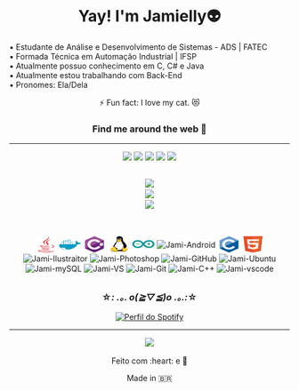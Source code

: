 <div align="center">
  <h1>Yay! I'm Jamielly👽</h1>
</div>
<p align="justify"> ▪️ Estudante de Análise e Desenvolvimento de Sistemas - ADS | FATEC <br> ▪️ Formada Técnica em Automação Industrial | IFSP <br> ▪️ Atualmente possuo conhecimento em C, C# e Java<br> ▪️ Atualmente estou trabalhando com Back-End<br> ▪️ Pronomes: Ela/Dela<br>
<p align="center">⚡ Fun fact: I love my cat. 😻</p>
<div align="center">
  <h3> Find me around the web 🚀</h3>

--- 
<div align="center"> 
  <a href="https://www.youtube.com/channel/UCYaWrmozMN48G_Z76H45RWg" target="_blank"><img src="https://img.shields.io/badge/YouTube-FF0000?style=for-the-badge&logo=youtube&logoColor=white" target="_blank"></a>
  <a href="https://instagram.com/jamiih_" target="_blank"><img src="https://img.shields.io/badge/-Instagram-%23E4405F?style=for-the-badge&logo=instagram&logoColor=white" target="_blank"></a>
 <a href="https://discord.gg/jamie jami#9807" target="_blank"><img src="https://img.shields.io/badge/Discord-7289DA?style=for-the-badge&logo=discord&logoColor=white" target="_blank"></a> 
  <a href = "mailto:jamiellyreis@gmail.com"><img src="https://img.shields.io/badge/-Gmail-%23333?style=for-the-badge&logo=gmail&logoColor=white" target="_blank"></a>
  <a href="https://www.linkedin.com/in/jamielly-r-7292b0218" target="_blank"><img src="https://img.shields.io/badge/-LinkedIn-%230077B5?style=for-the-badge&logo=linkedin&logoColor=white" target="_blank"></a> 
  
##
![](https://github-readme-stats.vercel.app/api?username=Jamielly&theme=tokyonight&hide_border=false&include_all_commits=false&count_private=false)<br/>
![](https://github-readme-streak-stats.herokuapp.com/?user=Jamielly&theme=tokyonight&hide_border=false)<br/>
![](https://github-readme-stats.vercel.app/api/top-langs/?username=Jamielly&theme=tokyonight&hide_border=false&include_all_commits=false&count_private=false&layout=compact)
##
<div style="display: inline_block"><br>
  <img align="center" alt="Jami-Java" height="30" width="40" src="https://raw.githubusercontent.com/devicons/devicon/master/icons/java/java-plain.svg">
  <img align="center" alt="Jami-Docker" height="30" width="40" src="https://raw.githubusercontent.com/devicons/devicon/master/icons/docker/docker-plain.svg">
  <img align="center" alt="Jami-C#" height="30" width="40" src="https://raw.githubusercontent.com/devicons/devicon/master/icons/csharp/csharp-original.svg">
  <img align="center" alt="Jami-Linux" height="30" width="40" src="https://raw.githubusercontent.com/devicons/devicon/master/icons/linux/linux-original.svg">
  <img align="center" alt="Jami-Arduino" height="30" width="40" src="https://raw.githubusercontent.com/devicons/devicon/master/icons/arduino/arduino-original.svg">
  <img align="center" alt="Jami-Android" height="30" width="40" src="https://cdn.jsdelivr.net/gh/devicons/devicon/icons/androidstudio/androidstudio-original.svg"/>
  <img align="center" alt="Jami-C" height="30" width="40" src="https://raw.githubusercontent.com/devicons/devicon/master/icons/c/c-original.svg">
  <img align="center" alt="Jami-HTML" height="30" width="40" src="https://raw.githubusercontent.com/devicons/devicon/master/icons/html5/html5-original.svg">
  <img align="center" alt="Jami-Ilustraitor" height="30" width="40" src="https://cdn.jsdelivr.net/gh/devicons/devicon/icons/illustrator/illustrator-plain.svg" />
  <img align="center" alt="Jami-Photoshop" height="30" width="40" src="https://cdn.jsdelivr.net/gh/devicons/devicon/icons/photoshop/photoshop-plain.svg" />
  <img align="center" alt="Jami-GitHub" height="30" width="40" src="https://cdn.jsdelivr.net/gh/devicons/devicon/icons/github/github-original.svg" />
  <img align="center" alt="Jami-Ubuntu" height="30" width="40" src="https://cdn.jsdelivr.net/gh/devicons/devicon/icons/ubuntu/ubuntu-plain.svg" />
  <img align="center" alt="Jami-mySQL" height="30" width="40" src="https://cdn.jsdelivr.net/gh/devicons/devicon/icons/mysql/mysql-original.svg" />
  <img align="center" alt="Jami-VS" height="30" width="40" src="https://cdn.jsdelivr.net/gh/devicons/devicon/icons/visualstudio/visualstudio-plain.svg" />
  <img align="center" alt="Jami-Git" height="30" width="40" src="https://cdn.jsdelivr.net/gh/devicons/devicon/icons/git/git-original.svg" />  
    <img align="center" alt="Jami-C++" height="30" width="40" src="https://cdn.jsdelivr.net/gh/devicons/devicon/icons/cplusplus/cplusplus-original.svg" />
    <img align="center" alt="Jami-vscode" height="30" width="40" src="https://cdn.jsdelivr.net/gh/devicons/devicon/icons/vscode/vscode-original.svg" />
</div>
 
## 
<!--![](https://github-profile-trophy.vercel.app/?username=Jamielly&theme=onedark&no-frame=false&no-bg=true&margin-w=4)


![](https://quotes-github-readme.vercel.app/api?type=horizontal&theme=dark) -->
 
<div align="center">
<! -- ![Snake animation](https://github.com/Jamielly/Jamielly/blob/output/github-contribution-grid-snake.svg) -- >
</div>

  ### ☆*: .｡. o(≧▽≦)o .｡.:*☆
  
[<img src="https://img.shields.io/badge/Spotify-1DB954?style=for-the-badge&logo=spotify&logoColor=white" alt="Perfil do Spotify" />](https://open.spotify.com/user/3148r1ud0nfgmjzlssy06z9zj?si)
  
---
 [![](https://visitcount.itsvg.in/api?id=Jamielly&icon=6&color=7)](https://visitcount.itsvg.in)

  <div align="center">
  <p>Feito com :heart: e 🧠</p>
  <p>Made in &#x1F1E7;&#x1F1F7;</p>
</div>
